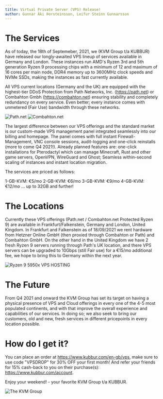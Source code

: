 ```yaml
---
title: Virtual Private Server (VPS) Release!
author: Gunnar Áki Þorsteinsson, Leifur Steinn Gunnarsson
---
```


# The Services

As of today, the 18th of Septemeber, 2021, we (KVM Group t/a KUBBUR) have released our longly-awaited VPS lineup of services available in Germany and London. These instances run AMD's Ryzen 3rd and 5th generation Ryzen 9 processing chips with a minimum of 12 and maximum of 16 cores per main node, DDR4 memory up to 3600MHz clock speeds and NVMe SSDs, making the instances as fast currently available. 

All VPS current locations (Germany and the UK) are equipped with the highest-tier DDoS Protection from Path Networks, Inc. (https://path.net) or Combahton Gmbh (https://combahton.net) ensuring stability and completely redundancy on every service. Even better; every instance comes with unmetered (Fair Use) bandwidth through these networks.

![Path.net](https://path.net/static/path-logo-header.55b12727.png) ![Combahton.net](https://i.imgur.com/o0Q1mgZ.png)

The largest difference between our VPS offerings and the standard market is our custom-made VPS management panel integrated seamlessly into our billing and homepage. The panel comes with full instant Firewall-Management, VNC console sessions, audit-logging and one-click reinstalls (more to come Q4 2021!). Already planned features are: one-click installations for Pterodactyl which can manage Minecraft, Rust and other game servers, OpenVPN, WireGuard and Ghost; Seamless within-second scaling of instances and instant location migration.

The services are priced as follows:

1-GB-KVM: €5/mo
2-GB-KVM: €6/mo
3-GB-KVM: €9/mo
4-GB-KVM: €12/mo
... up to 32GB and further!

# The Locations

Currently these VPS offerings (Path.net / Combahton.net Protected Ryzen 9) are available in Frankfurt/Falkenstein, Germany and London, United Kingdom. In Frankfurt and Falkenstein as of 18/09/2021 we rent hardware from Hetzner Online GmbH (then proxied through Combahton or Path) and Combahton GmbH. On the other hand in the United Kingdom we have 2 fresh Ryzen 9 servers running through Path's UK location, and there VPS servers can be upgraded to 10Gbps (still Fair use) for a €15/mo additional fee, we hope to bring this to Germany within the next year.

![Ryzen 9 5950x VPS HOSTING](https://www.techspot.com/articles-info/2131/images/ryzen-5950x-14.jpg)

# The Future

From Q4 2021 and onward the KVM Group has set its target on having a physical presence of VPS and Cloud offerings in every one of the 4-5 most populated continents, and with that improve the overall experience and capabilities of our services. In doing so; we also seek to bring our customers, old and new, fresh services in different pricepoints in every location possible.

# How do I get it?
You can place an order at https://www.kubbur.com/en-gb/vps, make sure to use code "VPSDROP" for 30% OFF your first month!
And refer your friends for 15% cash-back to you on their purchase(s): https://www.kubbur.com/account.

Enjoy your weekend! - your favorite KVM Group t/a KUBBUR.

![The KVM Group](https://i.imgur.com/NJWh15S.png)
